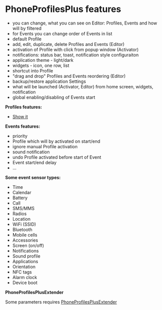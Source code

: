 PhoneProfilesPlus features
==========================

- you can change, what you can see on Editor: Profiles, Events and how will by filtered
- for Events you can change order of Events in list
- default Profile
- add, edit, duplicate, delete Profiles and Events (Editor)
- activation of Profile with click from popup window (Activator)
- notifications: status bar, toast, notification style configuraiton
- application theme - light/dark
- widgets - icon, one row, list
- shortcut into Profile
- "drag and drop" Profiles and Events reordering (Editor)
- backup/restore application Settings
- what will be launched (Activator, Editor) from home screen, widgets, notification
- global enabling/disabling of Events start

__Profiles features:__
- [Show it](pp_features.md)

__Events features:__
- priority
- Profile which will by activated on start/end
- ignore manual Profile activation
- sound notification
- undo Profile activated before start of Event
- Event start/end delay
- ...

__Some event sensor types:__
- Time
- Calendar
- Battery
- Call
- SMS/MMS
- Radios
- Location
- WiFi (SSID)
- Bluetooth
- Mobile cells
- Accessories
- Screen (on/off)
- Notifications
- Sound profile
- Applications
- Orientation
- NFC tags
- Alarm clock
- Device boot

__PhoneProfilesPlusExtender__

Some parameters requires [PhoneProfilesPlusExtender](https://github.com/henrichg/PhoneProfilesPlusExtender)
